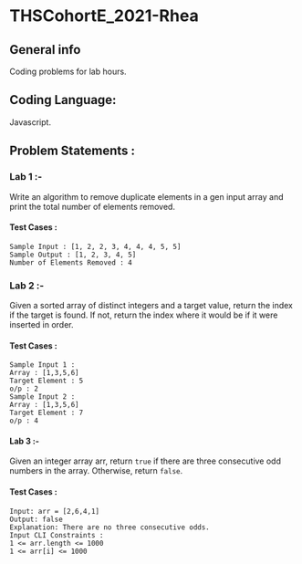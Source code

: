 # THSCohortE_2021-Rhea

## General info

Coding problems for lab hours.

## Coding Language:

Javascript.

## Problem Statements :

### Lab 1 :-

Write an algorithm to remove duplicate elements in a gen input array and print the total number of elements removed.

#### Test Cases :

```
Sample Input : [1, 2, 2, 3, 4, 4, 4, 5, 5]
Sample Output : [1, 2, 3, 4, 5]
Number of Elements Removed : 4
```

### Lab 2 :-

Given a sorted array of distinct integers and a target value, return the index if the target is found. If not, return the index where it would be if it were inserted in order.

#### Test Cases :

```
Sample Input 1 :
Array : [1,3,5,6]
Target Element : 5
o/p : 2
Sample Input 2 :
Array : [1,3,5,6]
Target Element : 7
o/p : 4
```

#### Lab 3 :-

Given an integer array arr, return `true` if there are three consecutive odd numbers in the array. Otherwise, return `false`.

#### Test Cases :

```
Input: arr = [2,6,4,1]
Output: false
Explanation: There are no three consecutive odds.
Input CLI Constraints :
1 <= arr.length <= 1000
1 <= arr[i] <= 1000
```
